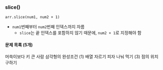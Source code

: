 <h3 id="slice">slice()</h3>
<p><code>arr.slice(num1, num2 + 1)</code></p>
<ul>
<li><code>num1</code>번째부터 <code>num2</code>번째 인덱스까지 자름<ul>
<li><code>slice</code>는 끝 인덱스를 포함하지 않기 때문에, <code>num2 + 1</code>로 지정해야 함</li>
</ul>
</li>
</ul>
<h4 id="문제-목록-5개">문제 목록 (5개)</h4>
<p>머쓱이보다 키 큰 사람
삼각형의 완성조건 (1)
배열 자르기
피자 나눠 먹기 (3)
점의 위치 구하기</p>
